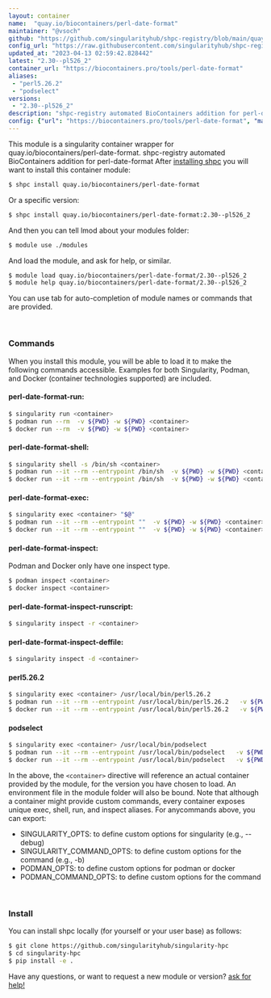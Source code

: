 ```yaml
---
layout: container
name:  "quay.io/biocontainers/perl-date-format"
maintainer: "@vsoch"
github: "https://github.com/singularityhub/shpc-registry/blob/main/quay.io/biocontainers/perl-date-format/container.yaml"
config_url: "https://raw.githubusercontent.com/singularityhub/shpc-registry/main/quay.io/biocontainers/perl-date-format/container.yaml"
updated_at: "2023-04-13 02:59:42.828442"
latest: "2.30--pl526_2"
container_url: "https://biocontainers.pro/tools/perl-date-format"
aliases:
 - "perl5.26.2"
 - "podselect"
versions:
 - "2.30--pl526_2"
description: "shpc-registry automated BioContainers addition for perl-date-format"
config: {"url": "https://biocontainers.pro/tools/perl-date-format", "maintainer": "@vsoch", "description": "shpc-registry automated BioContainers addition for perl-date-format", "latest": {"2.30--pl526_2": "sha256:7cfd4041022269e8995b4bd4b392b9dfd2f192cadfa114cfe95cef4bf6261324"}, "tags": {"2.30--pl526_2": "sha256:7cfd4041022269e8995b4bd4b392b9dfd2f192cadfa114cfe95cef4bf6261324"}, "docker": "quay.io/biocontainers/perl-date-format", "aliases": {"perl5.26.2": "/usr/local/bin/perl5.26.2", "podselect": "/usr/local/bin/podselect"}}
---
```


This module is a singularity container wrapper for quay.io/biocontainers/perl-date-format.
shpc-registry automated BioContainers addition for perl-date-format
After [installing shpc](#install) you will want to install this container module:


```bash
$ shpc install quay.io/biocontainers/perl-date-format
```

Or a specific version:

```bash
$ shpc install quay.io/biocontainers/perl-date-format:2.30--pl526_2
```

And then you can tell lmod about your modules folder:

```bash
$ module use ./modules
```

And load the module, and ask for help, or similar.

```bash
$ module load quay.io/biocontainers/perl-date-format/2.30--pl526_2
$ module help quay.io/biocontainers/perl-date-format/2.30--pl526_2
```

You can use tab for auto-completion of module names or commands that are provided.

<br>

### Commands

When you install this module, you will be able to load it to make the following commands accessible.
Examples for both Singularity, Podman, and Docker (container technologies supported) are included.

#### perl-date-format-run:

```bash
$ singularity run <container>
$ podman run --rm  -v ${PWD} -w ${PWD} <container>
$ docker run --rm  -v ${PWD} -w ${PWD} <container>
```

#### perl-date-format-shell:

```bash
$ singularity shell -s /bin/sh <container>
$ podman run --it --rm --entrypoint /bin/sh  -v ${PWD} -w ${PWD} <container>
$ docker run --it --rm --entrypoint /bin/sh  -v ${PWD} -w ${PWD} <container>
```

#### perl-date-format-exec:

```bash
$ singularity exec <container> "$@"
$ podman run --it --rm --entrypoint ""  -v ${PWD} -w ${PWD} <container> "$@"
$ docker run --it --rm --entrypoint ""  -v ${PWD} -w ${PWD} <container> "$@"
```

#### perl-date-format-inspect:

Podman and Docker only have one inspect type.

```bash
$ podman inspect <container>
$ docker inspect <container>
```

#### perl-date-format-inspect-runscript:

```bash
$ singularity inspect -r <container>
```

#### perl-date-format-inspect-deffile:

```bash
$ singularity inspect -d <container>
```


#### perl5.26.2

```bash
$ singularity exec <container> /usr/local/bin/perl5.26.2
$ podman run --it --rm --entrypoint /usr/local/bin/perl5.26.2   -v ${PWD} -w ${PWD} <container> -c " $@"
$ docker run --it --rm --entrypoint /usr/local/bin/perl5.26.2   -v ${PWD} -w ${PWD} <container> -c " $@"
```


#### podselect

```bash
$ singularity exec <container> /usr/local/bin/podselect
$ podman run --it --rm --entrypoint /usr/local/bin/podselect   -v ${PWD} -w ${PWD} <container> -c " $@"
$ docker run --it --rm --entrypoint /usr/local/bin/podselect   -v ${PWD} -w ${PWD} <container> -c " $@"
```



In the above, the `<container>` directive will reference an actual container provided
by the module, for the version you have chosen to load. An environment file in the
module folder will also be bound. Note that although a container
might provide custom commands, every container exposes unique exec, shell, run, and
inspect aliases. For anycommands above, you can export:

 - SINGULARITY_OPTS: to define custom options for singularity (e.g., --debug)
 - SINGULARITY_COMMAND_OPTS: to define custom options for the command (e.g., -b)
 - PODMAN_OPTS: to define custom options for podman or docker
 - PODMAN_COMMAND_OPTS: to define custom options for the command

<br>

### Install

You can install shpc locally (for yourself or your user base) as follows:

```bash
$ git clone https://github.com/singularityhub/singularity-hpc
$ cd singularity-hpc
$ pip install -e .
```

Have any questions, or want to request a new module or version? [ask for help!](https://github.com/singularityhub/singularity-hpc/issues)